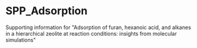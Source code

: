 # SPP_Adsorption
Supporting information for "Adsorption of furan, hexanoic acid, and alkanes in a hierarchical zeolite at reaction conditions: insights from molecular simulations"
